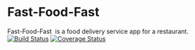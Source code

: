 # Fast-Food-Fast
Fast-Food-Fast ​ is a food delivery service app for a restaurant.
[![Build Status](https://www.travis-ci.org/Beautblessing/Fast-Food-Fastmm.svg?branch=develop-branch)](https://www.travis-ci.org/Beautblessing/Fast-Food-Fastmm)
[![Coverage Status](https://coveralls.io/repos/github/Beautblessing/Fast-Food-Fast/badge.svg?branch=develop)](https://coveralls.io/github/Beautblessing/Fast-Food-Fast?branch=develop)